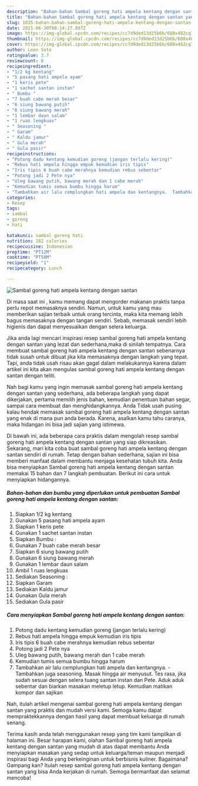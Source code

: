 ```yaml
---
description: "Bahan-bahan Sambal goreng hati ampela kentang dengan santan yang nikmat dan Mudah Dibuat"
title: "Bahan-bahan Sambal goreng hati ampela kentang dengan santan yang nikmat dan Mudah Dibuat"
slug: 1035-bahan-bahan-sambal-goreng-hati-ampela-kentang-dengan-santan-yang-nikmat-dan-mudah-dibuat
date: 2021-06-30T08:14:27.097Z
image: https://img-global.cpcdn.com/recipes/cc7d9ded13d25b6b/680x482cq70/sambal-goreng-hati-ampela-kentang-dengan-santan-foto-resep-utama.jpg
thumbnail: https://img-global.cpcdn.com/recipes/cc7d9ded13d25b6b/680x482cq70/sambal-goreng-hati-ampela-kentang-dengan-santan-foto-resep-utama.jpg
cover: https://img-global.cpcdn.com/recipes/cc7d9ded13d25b6b/680x482cq70/sambal-goreng-hati-ampela-kentang-dengan-santan-foto-resep-utama.jpg
author: Leon Soto
ratingvalue: 3.7
reviewcount: 8
recipeingredient:
- "1/2 kg kentang"
- "5 pasang hati ampela ayam"
- "1 keris pete"
- "1 sachet santan instan"
- " Bumbu "
- "7 buah cabe merah besar"
- "6 siung bawang putih"
- "6 siung bawang merah"
- "1 lembar daun salam"
- "1 ruas lengkuas"
- " Seasoning "
- " Garam"
- " Kaldu jamur"
- " Gula merah"
- " Gula pasir"
recipeinstructions:
- "Potong dadu kentang kemudian goreng (jangan terlalu kering)"
- "Rebus hati ampela hingga empuk kemudian iris tipis"
- "Iris tipis 6 buah cabe merahnya kemudian rebus sebentar"
- "Potong jadi 2 Pete nya"
- "Uleg bawang putih, bawang merah dan 1 cabe merah"
- "Kemudian tumis semua bumbu hingga harum"
- "Tambahkan air lalu cemplungkan hati ampela dan kentangnya.  Tambahkan juga seasoning. Masak hingga air menyusut. Tes rasa, jika sudah sesuai dengan selera tuang santan instan dan Pete. Aduk aduk sebentar dan biarkan masakan meletup letup. Kemudian matikan kompor dan sajikan"
categories:
- Resep
tags:
- sambal
- goreng
- hati

katakunci: sambal goreng hati 
nutrition: 182 calories
recipecuisine: Indonesian
preptime: "PT12M"
cooktime: "PT58M"
recipeyield: "1"
recipecategory: Lunch

---
```



![Sambal goreng hati ampela kentang dengan santan](https://img-global.cpcdn.com/recipes/cc7d9ded13d25b6b/680x482cq70/sambal-goreng-hati-ampela-kentang-dengan-santan-foto-resep-utama.jpg)

Di masa  saat ini , kamu memang dapat mengorder makanan praktis tanpa perlu repot memasaknya sendiri. Namun, untuk kamu yang mau memberikan sajian terbaik untuk orang tercinta, maka kita memang lebih bagus memasaknya dengan tangan sendiri. Sebab, memasak sendiri lebih higienis dan dapat menyesuaikan dengan selera keluarga.

Jika anda lagi mencari inspirasi resep sambal goreng hati ampela kentang dengan santan yang lezat dan sederhana,maka di sinilah tempatnya. Cara membuat sambal goreng hati ampela kentang dengan santan  sebenarnya tidak susah untuk dibuat jika kita memasaknya dengan langkah yang tepat. Tapi, anda tidak usah risau akan gagal dalam melakukannya 
karena dalam artikel ini kita akan mengulas sambal goreng hati ampela kentang dengan santan dengan teliti.  



Nah bagi kamu yang ingin memasak sambal goreng hati ampela kentang dengan santan yang sederhana, ada beberapa langkah yang dapat dikerjakan, pertama memilih jenis bahan, kemudian penentuan bahan segar, sampai cara membuat dan menghidangkannya. Anda Tidak usah pusing kalau hendak memasak sambal goreng hati ampela kentang dengan santan yang enak di mana pun anda berada. Karena, asalkan kamu  tahu caranya, maka hidangan ini bisa jadi sajian yang istimewa.

Di bawah ini, ada beberapa cara praktis  dalam mengolah resep sambal goreng hati ampela kentang dengan santan yang siap dikreasikan. Sekarang, mari kita coba buat sambal goreng hati ampela kentang dengan santan sendiri di rumah. Tetap dengan bahan sederhana, sajian ini bisa memberi manfaat dalam membantu menjaga kesehatan tubuh kita. Anda bisa menyiapkan Sambal goreng hati ampela kentang dengan santan memakai 15 bahan dan 7 langkah pembuatan. Berikut ini cara untuk menyiapkan hidangannya.

<!--inarticleads1-->

##### Bahan-bahan dan bumbu yang diperlukan untuk pembuatan Sambal goreng hati ampela kentang dengan santan:

1. Siapkan 1/2 kg kentang
1. Gunakan 5 pasang hati ampela ayam
1. Siapkan 1 keris pete
1. Gunakan 1 sachet santan instan
1. Siapkan  Bumbu :
1. Gunakan 7 buah cabe merah besar
1. Siapkan 6 siung bawang putih
1. Gunakan 6 siung bawang merah
1. Gunakan 1 lembar daun salam
1. Ambil 1 ruas lengkuas
1. Sediakan  Seasoning :
1. Siapkan  Garam
1. Sediakan  Kaldu jamur
1. Gunakan  Gula merah
1. Sediakan  Gula pasir




<!--inarticleads2-->

##### Cara menyiapkan Sambal goreng hati ampela kentang dengan santan:

1. Potong dadu kentang kemudian goreng (jangan terlalu kering)
1. Rebus hati ampela hingga empuk kemudian iris tipis
1. Iris tipis 6 buah cabe merahnya kemudian rebus sebentar
1. Potong jadi 2 Pete nya
1. Uleg bawang putih, bawang merah dan 1 cabe merah
1. Kemudian tumis semua bumbu hingga harum
1. Tambahkan air lalu cemplungkan hati ampela dan kentangnya.  - Tambahkan juga seasoning. Masak hingga air menyusut. Tes rasa, jika sudah sesuai dengan selera tuang santan instan dan Pete. Aduk aduk sebentar dan biarkan masakan meletup letup. Kemudian matikan kompor dan sajikan




Nah, itulah artikel mengenai  sambal goreng hati ampela kentang dengan santan  yang praktis dan mudah versi kami. Semoga kamu dapat mempraktekkannya dengan hasil yang dapat membuat keluarga di rumah senang. 

Terima kasih anda telah menggunakan resep yang tim kami tampilkan di halaman ini. Besar harapan kami, olahan  Sambal goreng hati ampela kentang dengan santan yang mudah di atas dapat membantu Anda menyiapkan masakan yang sedap untuk keluarga/teman maupun menjadi inspirasi bagi Anda yang berkeinginan untuk berbisnis kuliner. Bagaimana? Gampang kan? Itulah resep sambal goreng hati ampela kentang dengan santan yang bisa Anda kerjakan di rumah. Semoga bermanfaat dan selamat mencoba!

